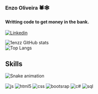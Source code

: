 ### Enzo Oliveira 🕷️🕸️
#### Writting code to get money in the bank.
[![Linkedin](https://img.shields.io/badge/LinkedIn-0077B5?style=for-the-badge&logo=linkedin&logoColor=white)](https://www.linkedin.com/in/enzz5/)



![1enzz GitHub stats](https://github-readme-stats.vercel.app/api?username=1enzz&show_icons=true&theme=radical)   
![Top Langs](https://github-readme-stats.vercel.app/api/top-langs/?username=1enzz&layout=compact&theme=radical)


## Skills
![Snake animation](https://github.com/1enzz/1enzz/blob/output/github-contribution-grid-snake.svg)

<div style="display: inline_block">
  <img align="center" alt="js" src="https://img.shields.io/badge/JavaScript-F7DF1E?style=for-the-badge&logo=javascript&logoColor=black" />
  <img align="center" alt="html5" src="https://img.shields.io/badge/HTML5-E34F26?style=for-the-badge&logo=html5&logoColor=white" />
  <img align="center" alt="css" src="https://img.shields.io/badge/CSS3-1572B6?style=for-the-badge&logo=css3&logoColor=white" />
  <img align="center" alt="bootsrap" src="https://img.shields.io/badge/Bootstrap-563D7C?style=for-the-badge&logo=bootstrap&logoColor=white" />
  <img align="center" alt="c#" src="https://img.shields.io/badge/C%23-239120?style=for-the-badge&logo=c-sharp&logoColor=white" />
  <img align="center" alt="sql" src="https://img.shields.io/badge/Microsoft%20SQL%20Server-CC2927?style=for-the-badge&logo=microsoft%20sql%20server&logoColor=white" />

</div>
